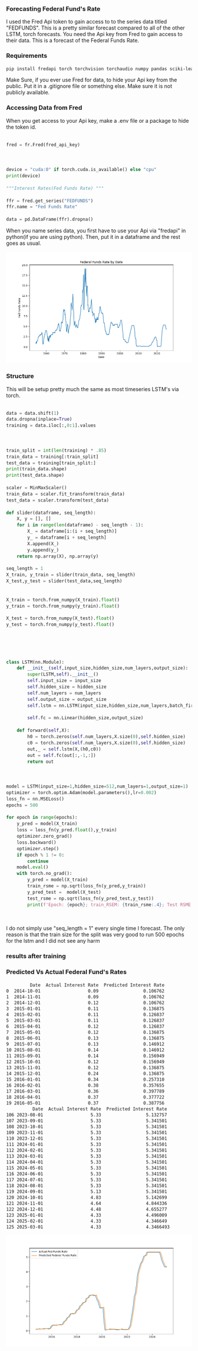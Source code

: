 ### Forecasting Federal Fund's Rate

I used the Fred Api token to gain access to to the series data titled "FEDFUNDS". This is a pretty similar forecast compared to all of the other LSTM, torch forecasts. You need the Api key from Fred to gain access to their data. This is a forecast of the Federal Funds Rate.

### Requirements
```bash
pip install fredapi torch torchvision torchaudio numpy pandas sciki-learn matplotlib seaborn
```
Make Sure, if you ever use Fred for data, to hide your Api key from the public. Put it in a .gitignore file or something else. Make sure it is not publicly available.

### Accessing Data from Fred
When you get access to your Api key, make a .env file or a package to hide the token id.
```python

fred = fr.Fred(fred_api_key)



device = "cuda:0" if torch.cuda.is_available() else "cpu"
print(device)

"""Interest Rates(Fed Funds Rate) """

ffr = fred.get_series("FEDFUNDS")
ffr.name = "Fed Funds Rate"

data = pd.DataFrame(ffr).dropna()
```
When you name series data, you first have to use your Api via "fredapi" in python(if you are using python). Then, put it in a dataframe and the rest goes as usual.


![federal_funds_rate_plot](images/federal-funds-rate-date.png)



### Structure
This will be setup pretty much the same as most timeseries LSTM's via torch.
```python

data = data.shift(1)
data.dropna(inplace=True)
training = data.iloc[:,0:1].values



train_split = int(len(training) * .85)
train_data = training[:train_split]
test_data = training[train_split:]
print(train_data.shape)
print(test_data.shape)

scaler = MinMaxScaler()
train_data = scaler.fit_transform(train_data)
test_data = scaler.transform(test_data)

def slider(dataframe, seq_length):
    X, y = [], []
    for i in range(len(dataframe) - seq_length - 1):
        X_ = dataframe[i:(i + seq_length)]
        y_ = dataframe[i + seq_length]
        X.append(X_)
        y.append(y_)
    return np.array(X), np.array(y)

seq_length = 1
X_train, y_train = slider(train_data, seq_length)
X_test,y_test = slider(test_data,seq_length)


X_train = torch.from_numpy(X_train).float()
y_train = torch.from_numpy(y_train).float()

X_test = torch.from_numpy(X_test).float()
y_test = torch.from_numpy(y_test).float()





class LSTM(nn.Module):
    def __init__(self,input_size,hidden_size,num_layers,output_size):
        super(LSTM,self).__init__()
        self.input_size = input_size
        self.hidden_size = hidden_size
        self.num_layers = num_layers
        self.output_size = output_size
        self.lstm = nn.LSTM(input_size,hidden_size,num_layers,batch_first=True)
        
        self.fc = nn.Linear(hidden_size,output_size)
        
    def forward(self,X):
        h0 = torch.zeros(self.num_layers,X.size(0),self.hidden_size)
        c0 = torch.zeros(self.num_layers,X.size(0),self.hidden_size)
        out,_ = self.lstm(X,(h0,c0))
        out = self.fc(out[:,-1,:])
        return out



model = LSTM(input_size=1,hidden_size=512,num_layers=1,output_size=1)
optimizer = torch.optim.Adam(model.parameters(),lr=0.002)
loss_fn = nn.MSELoss()
epochs = 500

for epoch in range(epochs):
    y_pred = model(X_train)
    loss = loss_fn(y_pred.float(),y_train)
    optimizer.zero_grad()
    loss.backward()
    optimizer.step()
    if epoch % 1 != 0:
        continue
    model.eval()
    with torch.no_grad():
        y_pred = model(X_train)
        train_rsme = np.sqrt(loss_fn(y_pred,y_train))
        y_pred_test =  model(X_test)
        test_rsme = np.sqrt(loss_fn(y_pred_test,y_test))
        print(f'Epoch: {epoch}; train_RSEM: {train_rsme:.4}; Test RSME: {test_rsme:.4}')




```
I do not simply use "seq_length = 1" every single time I forecast. The only reason is that the train size for the split was very good to run 500 epochs for the lstm and I did not see any harm

### results after training


### Predicted Vs Actual Federal Fund's Rates

```text
         Date  Actual Interest Rate  Predicted Interest Rate
0  2014-10-01                  0.09                 0.106762
1  2014-11-01                  0.09                 0.106762
2  2014-12-01                  0.12                 0.106762
3  2015-01-01                  0.11                 0.136875
4  2015-02-01                  0.11                 0.126837
5  2015-03-01                  0.11                 0.126837
6  2015-04-01                  0.12                 0.126837
7  2015-05-01                  0.12                 0.136875
8  2015-06-01                  0.13                 0.136875
9  2015-07-01                  0.13                 0.146912
10 2015-08-01                  0.14                 0.146912
11 2015-09-01                  0.14                 0.156949
12 2015-10-01                  0.12                 0.156949
13 2015-11-01                  0.12                 0.136875
14 2015-12-01                  0.24                 0.136875
15 2016-01-01                  0.34                 0.257310
16 2016-02-01                  0.38                 0.357655
17 2016-03-01                  0.36                 0.397789
18 2016-04-01                  0.37                 0.377722
19 2016-05-01                  0.37                 0.387756
          Date  Actual Interest Rate  Predicted Interest Rate
106 2023-08-01                  5.33                 5.132757
107 2023-09-01                  5.33                 5.341501
108 2023-10-01                  5.33                 5.341501
109 2023-11-01                  5.33                 5.341501
110 2023-12-01                  5.33                 5.341501
111 2024-01-01                  5.33                 5.341501
112 2024-02-01                  5.33                 5.341501
113 2024-03-01                  5.33                 5.341501
114 2024-04-01                  5.33                 5.341501
115 2024-05-01                  5.33                 5.341501
116 2024-06-01                  5.33                 5.341501
117 2024-07-01                  5.33                 5.341501
118 2024-08-01                  5.33                 5.341501
119 2024-09-01                  5.13                 5.341501
120 2024-10-01                  4.83                 5.142699
121 2024-11-01                  4.64                 4.844336
122 2024-12-01                  4.48                 4.655277
123 2025-01-01                  4.33                 4.496009
124 2025-02-01                  4.33                 4.346649
125 2025-03-01                  4.33                 4.3466493
```

![predicted_actual](images\predicted-vs-actual.png)



